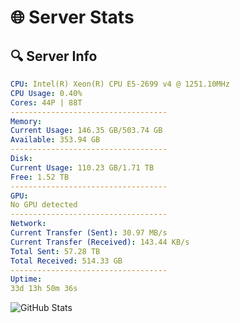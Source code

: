 # 🌐 Server Stats
## 🔍 Server Info
```yaml
CPU: Intel(R) Xeon(R) CPU E5-2699 v4 @ 1251.10MHz
CPU Usage: 0.40%
Cores: 44P | 88T
-----------------------------------
Memory:
Current Usage: 146.35 GB/503.74 GB
Available: 353.94 GB
-----------------------------------
Disk:
Current Usage: 110.23 GB/1.71 TB
Free: 1.52 TB
-----------------------------------
GPU:
No GPU detected
-----------------------------------
Network:
Current Transfer (Sent): 30.97 MB/s
Current Transfer (Received): 143.44 KB/s
Total Sent: 57.28 TB
Total Received: 514.33 GB
-----------------------------------
Uptime:
33d 13h 50m 36s
```
![GitHub Stats](https://img.shields.io/badge/Updated-2025-04-10_11:13:25-blue)